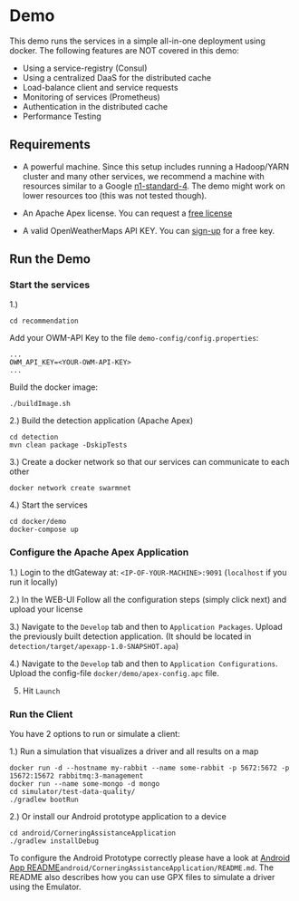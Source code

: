 # Demo
This demo runs the services in a simple all-in-one deployment using docker.
The following features are NOT covered in this demo:

* Using a service-registry (Consul)
* Using a centralized DaaS for the distributed cache
* Load-balance client and service requests
* Monitoring of services (Prometheus)
* Authentication in the distributed cache
* Performance Testing

## Requirements
* A powerful machine. Since this setup includes running a Hadoop/YARN cluster and many other services, we recommend a machine
with resources similar to a Google [n1-standard-4](https://cloud.google.com/compute/docs/machine-types). The demo might
work on lower resources too (this was not tested though).

* An Apache Apex license. You can request a [free license](https://www.datatorrent.com/license-upgrade/)

* A valid OpenWeatherMaps API KEY. You can [sign-up](https://home.openweathermap.org/users/sign_up) for a free key. 

## Run the Demo

### Start the services
1.) 

```
cd recommendation
```
Add your OWM-API Key to the file `demo-config/config.properties`:
```
...
OWM_API_KEY=<YOUR-OWM-API-KEY>
...
```
Build the docker image:
```
./buildImage.sh
```

2.) 
Build the detection application (Apache Apex)
```
cd detection
mvn clean package -DskipTests
```

3.)
Create a docker network so that our services can communicate to each other
```
docker network create swarmnet
```

4.)
Start the services
```
cd docker/demo
docker-compose up
```

### Configure the Apache Apex Application

1.) Login to the dtGateway at: `<IP-OF-YOUR-MACHINE>:9091` (`localhost` if you run it locally)

2.) In the WEB-UI Follow all the configuration steps (simply click next) and upload your license

3.) Navigate to the `Develop` tab and then to  `Application Packages`. Upload the previously built detection application. (It should be located in `detection/target/apexapp-1.0-SNAPSHOT.apa`)

4.) Navigate to the `Develop` tab and then to  `Application Configurations`. Upload the config-file `docker/demo/apex-config.apc` file.

5) Hit `Launch`

### Run the Client
You have 2 options to run or simulate a client:

1.) Run a simulation that visualizes a driver and all results on a map

```
docker run -d --hostname my-rabbit --name some-rabbit -p 5672:5672 -p 15672:15672 rabbitmq:3-management
docker run --name some-mongo -d mongo
cd simulator/test-data-quality/
./gradlew bootRun
```

2.) Or install our Android prototype application to a device
```
cd android/CorneringAssistanceApplication
./gradlew installDebug
```
To configure the Android Prototype correctly please have a look at [Android App README](https://github.com/rdsea/EdgeCorneringAssistance/blob/master/android/CorneringAssistanceApplication/README.md)`android/CorneringAssistanceApplication/README.md`.
The README also describes how you can use GPX files to simulate a driver using the Emulator.
